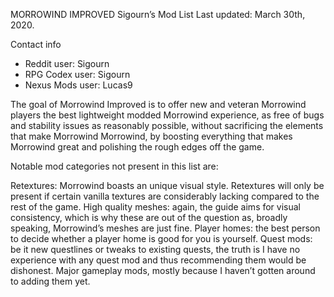 MORROWIND IMPROVED
Sigourn’s Mod List
Last updated: March 30th, 2020.

Contact info

- Reddit user: Sigourn
- RPG Codex user: Sigourn
- Nexus Mods user: Lucas9

The goal of Morrowind Improved is to offer new and veteran Morrowind players the best lightweight modded Morrowind experience, as free of bugs and stability issues as reasonably possible, without sacrificing the elements that make Morrowind Morrowind, by boosting everything that makes Morrowind great and polishing the rough edges off the game.

Notable mod categories not present in this list are:

Retextures: Morrowind boasts an unique visual style. Retextures will only be present if certain vanilla textures are considerably lacking compared to the rest of the game.
High quality meshes: again, the guide aims for visual consistency, which is why these are out of the question as, broadly speaking, Morrowind’s meshes are just fine.
Player homes: the best person to decide whether a player home is good for you is yourself.
Quest mods: be it new questlines or tweaks to existing quests, the truth is I have no experience with any quest mod and thus recommending them would be dishonest.
Major gameplay mods, mostly because I haven’t gotten around to adding them yet.
